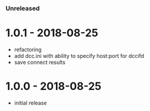 ### Unreleased
# 1.0.1 - 2018-08-25

- refactoring
- add dcc.ini with ability to specify host:port for dccifd
- save connect results

# 1.0.0 - 2018-08-25

- initial release
